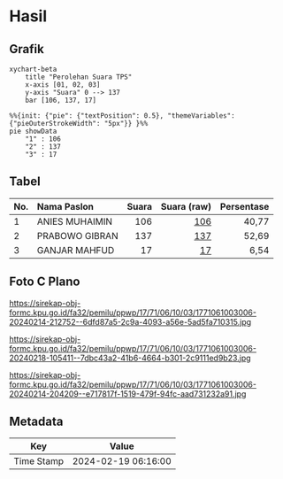 # Hasil

## Grafik

```mermaid
xychart-beta
    title "Perolehan Suara TPS"
    x-axis [01, 02, 03]
    y-axis "Suara" 0 --> 137
    bar [106, 137, 17]
```

```mermaid
%%{init: {"pie": {"textPosition": 0.5}, "themeVariables": {"pieOuterStrokeWidth": "5px"}} }%%
pie showData
    "1" : 106
    "2" : 137
    "3" : 17
```

## Tabel

| No. | Nama Paslon    | Suara | Suara (raw) | Persentase |
|:--- |:-------------- | -----:| -----------:| ----------:|
| 1   | ANIES MUHAIMIN | 106   | [106][p-1]  | 40,77      |
| 2   | PRABOWO GIBRAN | 137   | [137][p-2]  | 52,69      |
| 3   | GANJAR MAHFUD  | 17    | [17][p-3]   | 6,54       |


[p-1]: https://github.com/gigit-pemilu/pemilu-2024-17-bengkulu/blob/main/pilpres/hitung-suara/sub/17-bengkulu/sub/71-kota-bengkulu/sub/06-ratu-agung/sub/1003-nusa-indah/sub/006-tps/sub/paslon-1.txt
[p-2]: https://github.com/gigit-pemilu/pemilu-2024-17-bengkulu/blob/main/pilpres/hitung-suara/sub/17-bengkulu/sub/71-kota-bengkulu/sub/06-ratu-agung/sub/1003-nusa-indah/sub/006-tps/sub/paslon-2.txt
[p-3]: https://github.com/gigit-pemilu/pemilu-2024-17-bengkulu/blob/main/pilpres/hitung-suara/sub/17-bengkulu/sub/71-kota-bengkulu/sub/06-ratu-agung/sub/1003-nusa-indah/sub/006-tps/sub/paslon-3.txt

## Foto C Plano

https://sirekap-obj-formc.kpu.go.id/fa32/pemilu/ppwp/17/71/06/10/03/1771061003006-20240214-212752--6dfd87a5-2c9a-4093-a56e-5ad5fa710315.jpg

https://sirekap-obj-formc.kpu.go.id/fa32/pemilu/ppwp/17/71/06/10/03/1771061003006-20240218-105411--7dbc43a2-41b6-4664-b301-2c9111ed9b23.jpg

https://sirekap-obj-formc.kpu.go.id/fa32/pemilu/ppwp/17/71/06/10/03/1771061003006-20240214-204209--e717817f-1519-479f-94fc-aad731232a91.jpg


## Metadata

| Key        | Value               |
| ---------- | ------------------- |
| Time Stamp | 2024-02-19 06:16:00 |




